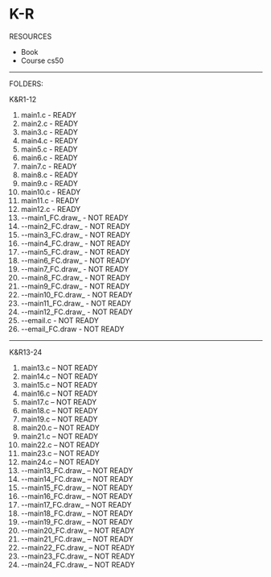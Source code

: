 # K-R
RESOURCES
- Book
- Course cs50
  
-------------------------------------------------------------------------------------------------------------------------------------------------------------------------------------------------------------------------------

FOLDERS:

K&R1-12
  1. main1.c - READY
  2. main2.c - READY
  3. main3.c - READY
  4. main4.c - READY
  5. main5.c - READY
  6. main6.c - READY
  7. main7.c - READY
  8. main8.c - READY
  9. main9.c - READY
  10. main10.c - READY
  11. main11.c - READY
  12. main12.c - READY
  13. --main1_FC.draw_ - NOT READY
  14. --main2_FC.draw_ - NOT READY
  15. --main3_FC.draw_ - NOT READY
  16. --main4_FC.draw_ - NOT READY
  17. --main5_FC.draw_ - NOT READY
  18. --main6_FC.draw_ - NOT READY
  19. --main7_FC.draw_ - NOT READY
  20. --main8_FC.draw_ - NOT READY
  21. --main9_FC.draw_ - NOT READY
  22. --main10_FC.draw_ - NOT READY
  23. --main11_FC.draw_ - NOT READY
  24. --main12_FC.draw_ - NOT READY
  25. --email.c - NOT READY
  26. --email_FC.draw - NOT READY
-------------------------------------------------------------------------------------------------------------------------------------------------------------------------------------------------------------------------------
K&R13-24
  1. main13.c  – NOT READY
  2. main14.c  – NOT READY
  3. main15.c  – NOT READY
  4. main16.c  – NOT READY
  5. main17.c  – NOT READY
  6. main18.c  – NOT READY
  7. main19.c  – NOT READY
  8. main20.c  – NOT READY
  9. main21.c  – NOT READY
  10. main22.c  – NOT READY
  11. main23.c  – NOT READY
  12. main24.c  – NOT READY
  13.  --main13_FC.draw_  – NOT READY  
  14.  --main14_FC.draw_  – NOT READY  
  15.  --main15_FC.draw_  – NOT READY  
  16.  --main16_FC.draw_  – NOT READY  
  17.  --main17_FC.draw_  – NOT READY  
  18.  --main18_FC.draw_  – NOT READY  
  19.  --main19_FC.draw_  – NOT READY  
  20.  --main20_FC.draw_  – NOT READY  
  21.  --main21_FC.draw_  – NOT READY  
  22.  --main22_FC.draw_  – NOT READY  
  23.  --main23_FC.draw_  – NOT READY  
  24.  --main24_FC.draw_  – NOT READY
